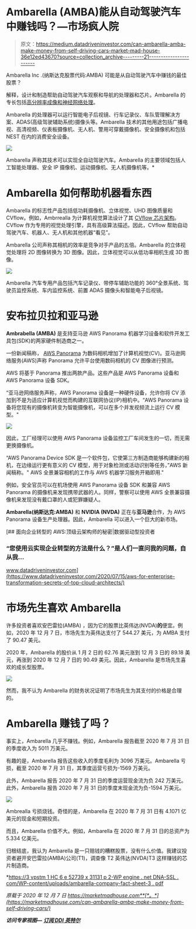 # Ambarella (AMBA)能从自动驾驶汽车中赚钱吗？—市场疯人院

> 原文：<https://medium.datadriveninvestor.com/can-ambarella-amba-make-money-from-self-driving-cars-market-mad-house-36e12ed43670?source=collection_archive---------21----------------------->

Ambarella Inc .(纳斯达克股票代码:AMBA) 可能是从自动驾驶汽车中赚钱的最佳股票？

解释，设计和制造帮助自动驾驶汽车观察和导航的处理器和芯片。Ambarella 的专长包括[高分辨率成像和神经网络处理](https://www.ambarella.com/applications/automotive/)。

Ambarella 的处理器可以运行智能电子后视镜、行车记录仪、车队管理解决方案、ADAS(高级驾驶辅助系统)摄像头等。Ambarella 技术的其他用途包括广播电视、高清视频、仪表板摄像机、无人机、警用可穿戴摄像机、安全摄像机和包括 NEST 在内的消费安全设备。

![](img/b28ce0dba061215acf7b03874d21720f.png)

Ambarella 声称其技术可以实现全自动驾驶汽车。Ambarella 的主要领域包括人工智能处理器、安全 IP 摄像机、运动摄像机、无人机摄像机等。*

# Ambarella 如何帮助机器看东西

Ambarella 的标志性产品包括低功耗摄像机、立体视觉、UHD 图像质量和 CVflow。例如，Ambrrealla 为计算机视觉算法设计了其 [CVflow 芯片架构](https://marketmadhouse.com/can-ambarella-amba-make-money-from-self-driving-cars/#cvflow)。CVflow 作为专用的视觉处理引擎，具有高级算法描述。因此，CVflow 帮助自动驾驶汽车、机器人、无人机和其他机器“看见”。

Ambarella 公司声称其相机的效率是竞争对手产品的五倍。Ambarella 的立体视觉处理将 2D 图像转换为 3D 图像。因此，立体视觉可以从低功率相机生成 3D 图像。

![](img/05ef7ede3ce1a88481003c19a4cd3839.png)

Ambarella 汽车专用产品包括汽车记录仪、带停车辅助功能的 360°全景系统、驾驶员监控系统、车内监控系统、前置 ADAS 摄像头和智能电子后视镜。

# 安布拉贝拉和亚马逊

**Ambrabella (AMBA)** 是支持亚马逊 AWS Panorama 机器学习设备和软件开发工具包(SDK)的两家硬件制造商之一。

一份新闻稿称， [AWS Panorama](https://marketmadhouse.com/can-ambarella-amba-make-money-from-self-driving-cars/machine%20learning%20Appliance%20and%20Software%20Development%20Kit%20(SDK)) 为数码相机增加了计算机视觉(CV)。亚马逊网络服务(AWS)声称 Panorama 允许平台使用数码相机的 CV 图像进行预测。

AWS 将基于 Panorama 推出两款产品。这些产品是 AWS Panorama 设备和 AWS Panorama 设备 SDK。

“亚马逊网络服务声称，AWS Panorama 设备是一种硬件设备，允许你将 CV 添加到不是为适应计算机视觉而构建的互联网协议(IP)相机中。“AWS Panorama 设备将您现有的摄像机转变为智能摄像机，可以在多个并发视频流上运行 CV 模型。"

![](img/44a859b831b71b977d886d8906508d5a.png)

因此，工厂经理可以使用 AWS Panorama 设备监控工厂车间发生的一切，而无需更换摄像机。

“AWS Panorama Device SDK 是一个软件包，它使第三方制造商能够构建新的相机，在边缘运行更有意义的 CV 模型，用于对象检测或活动识别等任务，”AWS 新闻稿称。" AWS 全景兼容相机的工作与 AWS 机器学习服务开箱即用."

例如，安全官员可以在机场使用 AWS Panorama 设备 SDK 和兼容 AWS Panorama 的摄像机来发现携带武器的人。同样，警察可以使用 AWS 全景兼容摄像机来发现没有戴口罩的人或犯罪嫌疑人。

**Ambarella(纳斯达克:AMBA)** 和 **NVIDIA (NVDA)** 正在与**亚马逊**合作，为 AWS Panorama 设备生产处理器。因此，Ambarella 可以进入一个巨大的新市场。

[](https://www.datadriveninvestor.com/2020/07/15/aws-for-enterprise-transformation-secrets-of-top-cloud-architects/) [## 面向企业转型的 AWS:顶级云架构师的秘密|数据驱动型投资者

### “您使用云实现企业转型的方法是什么？”是人们一直问我的问题，自从我…

www.datadriveninvestor.com](https://www.datadriveninvestor.com/2020/07/15/aws-for-enterprise-transformation-secrets-of-top-cloud-architects/) 

# 市场先生喜欢 Ambarella

许多投资者喜欢安巴雷拉(AMBA) ，因为它的股票比英伟达(NVDA)**的**便宜。例如，2020 年 12 月 7 日，市场先生为英伟达支付了 544.27 美元，为 AMBA 支付了 90.47 美元。

2020 年，Ambarella 的股价从 1 月 2 日的 62.76 美元涨到 12 月 3 日的 89.18 美元，再涨到 2020 年 12 月 7 日的 90.49 美元。因此，Ambarella 是市场先生喜欢的成长型股票。

![](img/8f1351523adce4eff0dbe4824516d794.png)

然而，我不认为 Ambarella 的财务状况证明了市场先生为其支付的价格是合理的。

# Ambarella 赚钱了吗？

事实上，Ambarella 几乎不赚钱。例如，Ambarella 报告截至 2020 年 7 月 31 日的季度收入为 5011 万美元。

有趣的是，Ambarella 报告这些收入的季度毛利为 3096 万美元。Ambarella 亏损，截至 2020 年 7 月 31 日，其季度运营亏损为-1569 万美元。

此外，Ambarella 报告 2020 年 7 月 31 日的季度运营现金流为负 242 万美元。此外，Ambarella 报告 2020 年 7 月 31 日的季度末现金流为负-1594 万美元。

![](img/6cfe8a75905e91481d691086e2eee1ec.png)

Ambrealla 亏损烧钱。奇怪的是，Ambarella 在 2020 年 7 月 31 日有 4.1071 亿美元的现金和短期投资。

而且，Ambarella 价值不大。例如，Ambarella 在 2020 年 7 月 31 日的总资产为 5.334 亿美元。

归根结底，我认为 Ambarella 是一只赔钱的糟糕股票，没有什么价值。我建议投资者避开安巴雷拉(AMBA)公司(T1)，调查像 T2 英伟达(NVDA)T3 这样赚钱的芯片制造商。

*[https://3 vpstm 1 HC 6 e 52739 x 31131 p 2-WP engine . net DNA-SSL . com/WP-content/uploads/ambarella-company-fact-sheet-3 . pdf](https://3vpstm1hc6e52739x31131p2-wpengine.netdna-ssl.com/wp-content/uploads/ambarella-company-fact-sheet-3.pdf)

*原载于 2020 年 12 月 7 日 https://marketmadhouse.com**[*。*](https://marketmadhouse.com/can-ambarella-amba-make-money-from-self-driving-cars/)*

***访问专家视图—** [**订阅 DDI 英特尔**](https://datadriveninvestor.com/ddi-intel)*